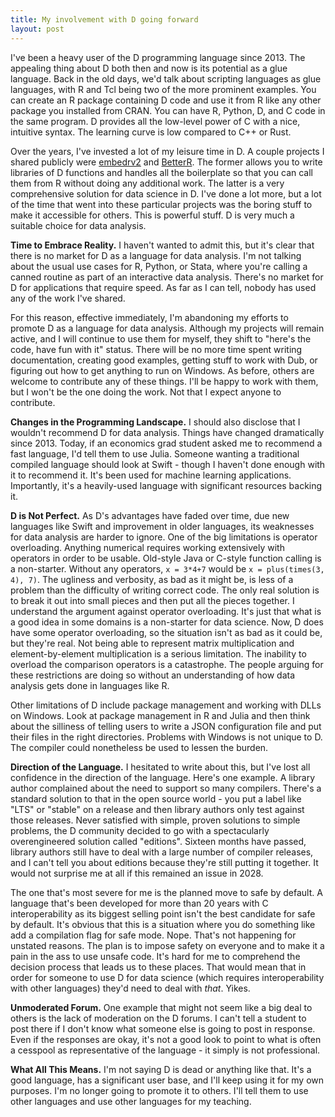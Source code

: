 ```yaml
---
title: My involvement with D going forward
layout: post
---
```


I've been a heavy user of the D programming language since 2013. The appealing thing about D both then and now is its potential as a glue language. Back in the old days, we'd talk about scripting languages as glue languages, with R and Tcl being two of the more prominent examples. You can create an R package containing D code and use it from R like any other package you installed from CRAN. You can have R, Python, D, and C code in the same program. D provides all the low-level power of C with a nice, intuitive syntax. The learning curve is low compared to C++ or Rust.

Over the years, I've invested a lot of my leisure time in D. A couple projects I shared publicly were [embedrv2](https://github.com/bachmeil/embedrv2) and [BetterR](https://bachmeil.github.io/betterr/). The former allows you to write libraries of D functions and handles all the boilerplate so that you can call them from R without doing any additional work. The latter is a very comprehensive solution for data science in D. I've done a lot more, but a lot of the time that went into these particular projects was the boring stuff to make it accessible for others. This is powerful stuff. D is very much a suitable choice for data analysis.

**Time to Embrace Reality.** I haven't wanted to admit this, but it's clear that there is no market for D as a language for data analysis. I'm not talking about the usual use cases for R, Python, or Stata, where you're calling a canned routine as part of an interactive data analysis. There's no market for D for applications that require speed. As far as I can tell, nobody has used any of the work I've shared.

For this reason, effective immediately, I'm abandoning my efforts to promote D as a language for data analysis. Although my projects will remain active, and I will continue to use them for myself, they shift to "here's the code, have fun with it" status. There will be no more time spent writing documentation, creating good examples, getting stuff to work with Dub, or figuring out how to get anything to run on Windows. As before, others are welcome to contribute any of these things. I'll be happy to work with them, but I won't be the one doing the work. Not that I expect anyone to contribute.

**Changes in the Programming Landscape.** I should also disclose that I wouldn't recommend D for data analysis. Things have changed dramatically since 2013. Today, if an economics grad student asked me to recommend a fast language, I'd tell them to use Julia. Someone wanting a traditional compiled language should look at Swift - though I haven't done enough with it to recommend it. It's been used for machine learning applications. Importantly, it's a heavily-used language with significant resources backing it.

**D is Not Perfect.** As D's advantages have faded over time, due new languages like Swift and improvement in older languages, its weaknesses for data analysis are harder to ignore. One of the big limitations is operator overloading. Anything numerical requires working extensively with operators in order to be usable. Old-style Java or C-style function calling is a non-starter. Without any operators, `x = 3*4+7` would be `x = plus(times(3, 4), 7)`. The ugliness and verbosity, as bad as it might be, is less of a problem than the difficulty of writing correct code. The only real solution is to break it out into small pieces and then put all the pieces together. I understand the argument against operator overloading. It's just that what is a good idea in some domains is a non-starter for data science. Now, D does have some operator overloading, so the situation isn't as bad as it could be, but they're real. Not being able to represent matrix multiplication and element-by-element multiplication is a serious limitation. The inability to overload the comparison operators is a catastrophe. The people arguing for these restrictions are doing so without an understanding of how data analysis gets done in languages like R.

Other limitations of D include package management and working with DLLs on Windows. Look at package management in R and Julia and then think about the silliness of telling users to write a JSON configuration file and put their files in the right directories. Problems with Windows is not unique to D. The compiler could nonetheless be used to lessen the burden.

**Direction of the Language.** I hesitated to write about this, but I've lost all confidence in the direction of the language. Here's one example. A library author complained about the need to support so many compilers. There's a standard solution to that in the open source world - you put a label like "LTS" or "stable" on a release and then library authors only test against those releases. Never satisfied with simple, proven solutions to simple problems, the D community decided to go with a spectacularly overengineered solution called "editions". Sixteen months have passed, library authors still have to deal with a large number of compiler releases, and I can't tell you about editions because they're still putting it together. It would not surprise me at all if this remained an issue in 2028.

The one that's most severe for me is the planned move to safe by default. A language that's been developed for more than 20 years with C interoperability as its biggest selling point isn't the best candidate for safe by default. It's obvious that this is a situation where you do something like add a compilation flag for safe mode. Nope. That's not happening for unstated reasons. The plan is to impose safety on everyone and to make it a pain in the ass to use unsafe code. It's hard for me to comprehend the decision process that leads us to these places. That would mean that in order for someone to use D for data science (which requires interoperability with other languages) they'd need to deal with *that*. Yikes.

**Unmoderated Forum.** One example that might not seem like a big deal to others is the lack of moderation on the D forums. I can't tell a student to post there if I don't know what someone else is going to post in response. Even if the responses are okay, it's not a good look to point to what is often a cesspool as representative of the language - it simply is not professional.

**What All This Means.** I'm not saying D is dead or anything like that. It's a good language, has a significant user base, and I'll keep using it for my own purposes. I'm no longer going to promote it to others. I'll tell them to use other languages and use other languages for my teaching.